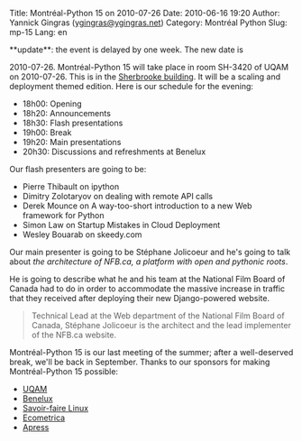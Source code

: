 Title: Montréal-Python 15 on 2010-07-26
Date: 2010-06-16 19:20
Author: Yannick Gingras (ygingras@ygingras.net)
Category: Montréal Python
Slug: mp-15
Lang: en

<!--:en-->**update**: the event is delayed by one week. The new date is
2010-07-26. Montréal-Python 15 will take place in room SH-3420 of UQAM
on 2010-07-26. This is in the [Sherbrooke building][]. It will be a
scaling and deployment themed edition. Here is our schedule for the
evening:

-   18h00: Opening
-   18h20: Announcements
-   18h30: Flash presentations
-   19h00: Break
-   19h20: Main presentations
-   20h30: Discussions and refreshments at Benelux

Our flash presenters are going to be:

-   Pierre Thibault on ipython
-   Dimitry Zolotaryov on dealing with remote API calls
-   Derek Mounce on A way-too-short introduction to a new Web framework
    for Python
-   Simon Law on Startup Mistakes in Cloud Deployment
-   Wesley Bouarab on skeedy.com

Our main presenter is going to be Stéphane Jolicoeur and he's going to
talk about *the architecture of NFB.ca, a platform with open and
pythonic roots*.

</p>
He is going to describe what he and his team at the National Film Board
of Canada had to do in order to accommodate the massive increase in
traffic that they received after deploying their new Django-powered
website.

> Technical Lead at the Web department of the National Film Board of
> Canada, Stéphane Jolicoeur is the architect and the lead implementer
> of the NFB.ca website.

Montréal-Python 15 is our last meeting of the summer; after a
well-deserved break, we'll be back in September. Thanks to our sponsors
for making Montréal-Python 15 possible:

-   [UQAM][]
-   [Benelux][]
-   [Savoir-faire Linux][]
-   [Ecometrica][]
-   [Apress][]

  [Sherbrooke building]: http://www.uqam.ca/campus/pavillons/sh.htm
  [UQAM]: http://uqam.ca
  [Benelux]: http://www.brasseriebenelux.com/
  [Savoir-faire Linux]: http://savoirfairelinux.com
  [Ecometrica]: http://ecometrica.ca
  [Apress]: http://apress.com/
